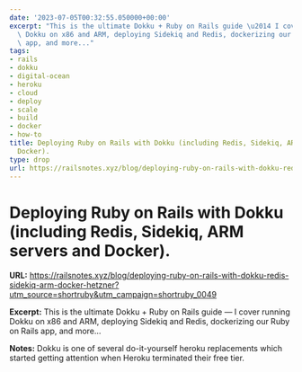 ```yaml
---
date: '2023-07-05T00:32:55.050000+00:00'
excerpt: "This is the ultimate Dokku + Ruby on Rails guide \u2014 I cover running\
  \ Dokku on x86 and ARM, deploying Sidekiq and Redis, dockerizing our Ruby on Rails\
  \ app, and more..."
tags:
- rails
- dokku
- digital-ocean
- heroku
- cloud
- deploy
- scale
- build
- docker
- how-to
title: Deploying Ruby on Rails with Dokku (including Redis, Sidekiq, ARM servers and
  Docker).
type: drop
url: https://railsnotes.xyz/blog/deploying-ruby-on-rails-with-dokku-redis-sidekiq-arm-docker-hetzner?utm_source=shortruby&utm_campaign=shortruby_0049
---
```


# Deploying Ruby on Rails with Dokku (including Redis, Sidekiq, ARM servers and Docker).

**URL:** https://railsnotes.xyz/blog/deploying-ruby-on-rails-with-dokku-redis-sidekiq-arm-docker-hetzner?utm_source=shortruby&utm_campaign=shortruby_0049

**Excerpt:** This is the ultimate Dokku + Ruby on Rails guide — I cover running Dokku on x86 and ARM, deploying Sidekiq and Redis, dockerizing our Ruby on Rails app, and more...

**Notes:**
Dokku is one of several do-it-yourself heroku replacements which started getting attention when Heroku terminated their free tier.
